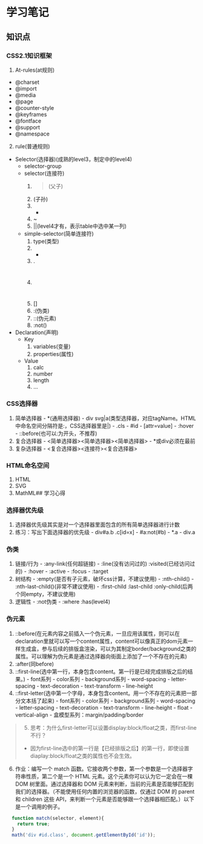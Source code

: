 # 学习笔记

## 知识点
### CSS2.1知识框架
1. At-rules(at规则)
  - @charset
  - @import
  - @media
  - @page
  - @counter-style
  - @keyframes
  - @fontface
  - @support
  - @namespace
2. rule(普通规则)
  - Selector(选择器)(成熟的level3，制定中的level4)
    - selector-group
    - selector(连接符)
      1. >(父子)
      2. <sp>(子孙)
      3. +
      4. ~
      5. ||(level4才有，表示table中选中某一列)
    - simple-selector(简单连接符)
      1. type(类型)
      2. *
      3. .
      4. #
      5. []
      6. :(伪类)
      7. ::(伪元素)
      8. :not()
  - Declaration(声明)
    - Key
      1. variables(变量)
      2. properties(属性)
    - Value
      1. calc
      2. number
      3. length
      4. ...

### CSS选择器
  1. 简单选择器
    - *(通用选择器)
    - div svg|a(类型选择器，对应tagName。HTML中命名空间分隔符是:，CSS选择器里是|)
    - .cls
    - #id
    - [attr=value]
    - :hover
    - ::before(也可以:为开头，不推荐)
  2. 复合选择器
    - <简单选择器><简单选择器><简单选择器>
    - *或div必须在最前
  3. 复杂选择器
    - <复合选择器><连接符><复合选择器>

### HTML命名空间
  1. HTML
  2. SVG
  3. MathML## 学习心得

### 选择器优先级
  1. 选择器优先级其实是对一个选择器里面包含的所有简单选择器进行计数
  2. 练习：写出下面选择器的优先级
    - div#a.b .c[id=x]
    - #a:not(#b)
    - *.a
    - div.a

### 伪类
  1. 链接/行为
    - :any-link(任何超链接)
    - :line(没有访问过的) :visited(已经访问过的)
    - :hover
    - :active
    - :focus
    - :target
  2. 树结构
    - :empty(是否有子元素，破坏css计算，不建议使用)
    - :nth-child()
    - :nth-last-child()(非常不建议使用)
    - :first-child :last-child :only-child(后两个同empty，不建议使用)
  3. 逻辑性
    - :not伪类
    - :where :has(level4)

### 伪元素
  1. ::before(在元素内容之前插入一个伪元素，一旦应用该属性，则可以在declaration里就可以写一个content属性，content可以像真正的dom元素一样生成盒，参与后续的排版盒渲染，可以为其制定border/background之类的属性。可以理解为伪元素是通过选择器向街面上添加了一个不存在的元素)
  2. :after(同before)
  3. ::first-line(选中第一行，本身包含content。第一行是已经完成排版之后的结果。)
    - font系列
    - color系列
    - background系列
    - word-spacing
    - letter-spacing
    - text-decoration
    - text-transform
    - line-height
  4. ::first-letter(选中第一个字母，本身包含content。用一个不存在的元素把一部分文本括了起来)
    - font系列
    - color系列
    - background系列
    - word-spacing
    - letter-spacing
    - text-decoration
    - text-transform
    - line-height
    - float
    - vertical-align
    - 盒模型系列：margin/padding/border
  >5. 思考：为什么first-letter可以设置display:block/float之类，而first-line不行？
  >  - 因为first-line选中的第一行是【已经排版之后】的第一行，即使设置diaplay:block/float之类的属性也不会生效。
  6. 作业：编写一个 match 函数。它接收两个参数，第一个参数是一个选择器字符串性质，第二个是一个 HTML 元素。这个元素你可以认为它一定会在一棵 DOM 树里面。通过选择器和 DOM 元素来判断，当前的元素是否能够匹配到我们的选择器。（不能使用任何内置的浏览器的函数，仅通过 DOM 的 parent 和 children 这些 API，来判断一个元素是否能够跟一个选择器相匹配。）以下是一个调用的例子。
  ``` JavaScript
    function match(selector, element){
      return true;
    }
    math('div #id.class', document.getElementById('id'));
  ```